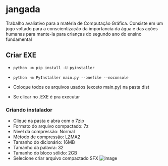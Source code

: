 # jangada
Trabalho avaliativo para a matéria de Computação Gráfica. Consiste em um jogo voltado para a conscientização da  importancia da água e das ações humanas para mante-la para crianças do segundo ano do ensino fundamental

## Criar EXE
* `python -m pip install -U pyinstaller`

* `python -m PyInstaller main.py --onefile --noconsole`
* Coloque todos os arquivos usados (exceto main.py) na pasta dist
* Se clicar no .EXE é pra executar
### Criando instalador
* Clique na pasta e abra com o 7zip
* Formato do arquivo compactado: 7z
* Nivel da compressão: Normal
* Método de compressão: LZMA2
* Tamanho do dicionário: 16MB
* Tamanho da palavra: 32
* Tamanho do bloco sólido: 2GB
* Selecione criar arquivo compactado SFX
 ![image](https://github.com/gusgewehr/jangada/assets/39381045/cbb3834d-f44e-42e6-b4cd-ab6ea37855c4)
